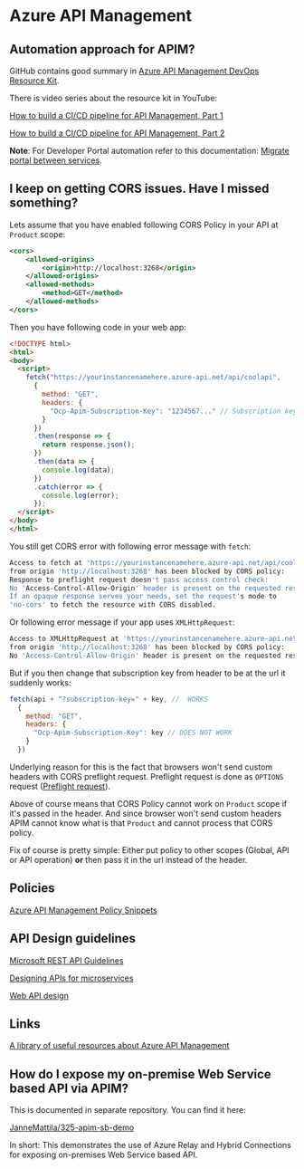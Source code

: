 # Azure API Management

## Automation approach for APIM?

GitHub contains good summary in [Azure API Management DevOps Resource Kit](https://github.com/Azure/azure-api-management-devops-resource-kit).

There is video series about the resource kit in YouTube:

[How to build a CI/CD pipeline for API Management, Part 1](https://youtu.be/2x1CrzdTcL0)

[How to build a CI/CD pipeline for API Management, Part 2](https://youtu.be/PDOXI2E6zYA)

**Note**: For Developer Portal automation refer to this documentation: [Migrate portal between services](https://github.com/Azure/api-management-developer-portal/wiki/Migrate-portal-between-services).

## I keep on getting CORS issues. Have I missed something?

Lets assume that you have enabled following CORS Policy in your API at `Product` scope:

```xml
<cors>
    <allowed-origins>
        <origin>http://localhost:3268</origin>
    </allowed-origins>
    <allowed-methods>
        <method>GET</method>
    </allowed-methods>
</cors>
```

Then you have following code in your web app:

```html
<!DOCTYPE html>
<html>
<body>
  <script>
    fetch("https://yourinstancenamehere.azure-api.net/api/coolapi",
      {
        method: "GET",
        headers: {
          "Ocp-Apim-Subscription-Key": "1234567..." // Subscription key
        }
      })
      .then(response => {
        return response.json();
      })
      .then(data => {
        console.log(data);
      })
      .catch(error => {
        console.log(error);
      });
  </script>
</body>
</html>
```

You still get CORS error with following error message with `fetch`:

```bash
Access to fetch at 'https://yourinstancenamehere.azure-api.net/api/coolapi'
from origin 'http://localhost:3268' has been blocked by CORS policy:
Response to preflight request doesn't pass access control check:
No 'Access-Control-Allow-Origin' header is present on the requested resource.
If an opaque response serves your needs, set the request's mode to
'no-cors' to fetch the resource with CORS disabled.
```

Or following error message if your app uses `XMLHttpRequest`:

```bash
Access to XMLHttpRequest at 'https://yourinstancenamehere.azure-api.net/api/coolapi'
from origin 'http://localhost:3268' has been blocked by CORS policy:
No 'Access-Control-Allow-Origin' header is present on the requested resource.
```

But if you then change that subscription key from header to be at the url it suddenly works:

```js
fetch(api + "?subscription-key=" + key, //  WORKS
  {
    method: "GET",
    headers: {
      "Ocp-Apim-Subscription-Key": key // DOES NOT WORK
    }
  })
```

Underlying reason for this is the fact that browsers won't send custom
headers with CORS preflight request. Preflight request is done as `OPTIONS` request
([Preflight request](https://developer.mozilla.org/en-US/docs/Glossary/Preflight_request)).

Above of course means that CORS Policy cannot work on `Product` scope if it's
passed in the header. And since browser won't send custom headers
APIM cannot know what is that `Product` and cannot process that CORS policy.

Fix of course is pretty simple: Either put policy to other scopes
(Global, API or API operation) **or** then pass it in the url instead of the header.

## Policies

[Azure API Management Policy Snippets](https://github.com/Azure/api-management-policy-snippets)

## API Design guidelines

[Microsoft REST API Guidelines](https://github.com/microsoft/api-guidelines)

[Designing APIs for microservices](https://docs.microsoft.com/en-us/azure/architecture/microservices/design/api-design)

[Web API design](https://docs.microsoft.com/en-us/azure/architecture/best-practices/api-design)

## Links

[A library of useful resources about Azure API Management](https://aka.ms/apimlove)

## How do I expose my on-premise Web Service based API via APIM?

This is documented in separate repository. You can find it here:

[JanneMattila/325-apim-sb-demo](https://github.com/JanneMattila/325-apim-sb-demo)

In short: This demonstrates the use of Azure Relay and Hybrid Connections for
exposing on-premises Web Service based API.
